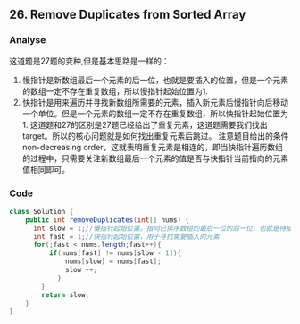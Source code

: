 ## 26. Remove Duplicates from Sorted Array
### Analyse
这道题是27题的变种,但是基本思路是一样的：
1. 慢指针是新数组最后一个元素的后一位，也就是要插入的位置，但是一个元素的数组一定不存在重复数组，所以慢指针起始位置为1.
2. 快指针是用来遍历并寻找新数组所需要的元素，插入新元素后慢指针向后移动一个单位。但是一个元素的数组一定不存在重复数组，所以快指针起始位置为1.
这道题和27的区别是27题已经给出了重复元素，这道题需要我们找出target。所以的核心问题就是如何找出重复元素后跳过。
注意题目给出的条件non-decreasing order，这就表明重复元素是相连的，即当快指针遍历数组的过程中，只需要关注新数组最后一个元素的值是否与快指针当前指向的元素值相同即可。



### Code
```java
class Solution {
    public int removeDuplicates(int[] nums) {
      int slow = 1;//慢指针起始位置。指向已排序数组的最后一位的后一位，也就是待插入位置
      int fast = 1;//快指针起始位置，用于寻找需要插入的元素
      for(;fast < nums.length;fast++){
          if(nums[fast] != nums[slow - 1]){
              nums[slow] = nums[fast];
              slow ++;
            }
        }
        return slow;
    }
}
```
